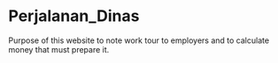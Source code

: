 # Perjalanan_Dinas
Purpose of this website to note work tour to employers and to calculate money that must prepare it.
